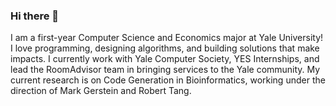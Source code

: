### Hi there 👋

<!--
**lilbillybiscuit/lilbillybiscuit** is a ✨ _special_ ✨ repository because its `README.md` (this file) appears on your GitHub profile.

Here are some ideas to get you started:

- 🔭 I’m currently working on ...
- 🌱 I’m currently learning ...
- 👯 I’m looking to collaborate on ...
- 🤔 I’m looking for help with ...
- 💬 Ask me about ...
- 📫 How to reach me: ...
- 😄 Pronouns: ...
- ⚡ Fun fact: ...
-->

I am a first-year Computer Science and Economics major at Yale University! I love programming, designing algorithms, and building solutions that make impacts. I currently work with Yale Computer Society, YES Internships, and lead the RoomAdvisor team in bringing services to the Yale community. My current research is on Code Generation in Bioinformatics, working under the direction of Mark Gerstein and Robert Tang.
